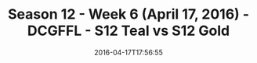 ---
title: Season 12 - Week 6 (April 17, 2016) - DCGFFL - S12 Teal vs S12 Gold
teams-score:
- team: _teams/s12-teal.md
  score: 49
- team: _teams/s12-gold.md
  score: 26
mvp: Donald Mitchell (Teal); Craig Neiswanger (Gold)
game-ball: Stephen Tackney (Teal); Joe Heron (Gold)
season: 12
week: 6
date: '2016-04-17T17:56:55'
pageid: season-12-week-6-april-17-2016-4185-vs-4172
---